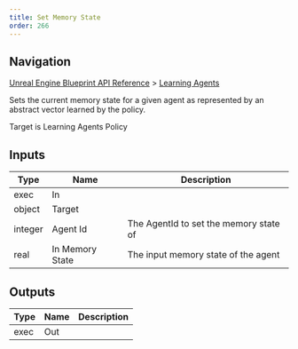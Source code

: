 ```yaml
---
title: Set Memory State
order: 266
---
```

## Navigation

[Unreal Engine Blueprint API Reference](https://dev.epicgames.com/documentation/en-us/unreal-engine/BlueprintAPI) > [Learning Agents](https://dev.epicgames.com/documentation/en-us/unreal-engine/BlueprintAPI/LearningAgents)

Sets the current memory state for a given agent as represented by an abstract vector learned by the policy.

Target is Learning Agents Policy

## Inputs

| Type | Name | Description |
| --- | --- | --- |
| exec | In |  |
| object | Target |  |
| integer | Agent Id | The AgentId to set the memory state of |
| real | In Memory State | The input memory state of the agent |

## Outputs

| Type | Name | Description |
| --- | --- | --- |
| exec | Out |  |
